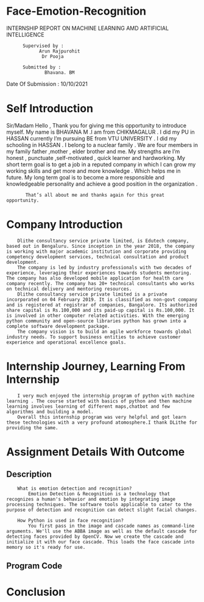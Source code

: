 # Face-Emotion-Recognition

INTERNSHIP REPORT ON MACHINE LEARNING AMD ARTIFICIAL INTELLIGENCE


          Supervised by :
              	Arun Rajpurohit
                 Dr Pooja

          Submitted by :
	              Bhavana. BM

Date Of Submission : 10/10/2021

# Self Introduction

Sir/Madam Hello  ,
                Thank you for giving me this opportunity to introduce myself. My name is BHAVANA M .I am from CHIKMAGALUR . I did my PU in HASSAN currently I’m pursuing BE from VTU UNIVERSITY . I did my schooling in HASSAN . I belong to a nuclear family . We are four members in my family father ,mother , elder brother and me.
	     My strengths are I’m honest , punctuate ,self-motivated , quick learner and hardworking. My short term goal is to get a job in a reputed company in which I can grow my working skills and get more and more knowledge . Which helps me  in future. My long term goal is to become a more responsible and knowledgeable personality and achieve a good position in the organization .
	     
 	       That’s all about me and thanks again for this great opportunity.
	       
# Company Introduction

		Dlithe consultancy service private limited, is Edutech company, based out in Bengaluru. Since inception in the year 2018, the company is working with major academic institution and corporate providing competency development services, technical consultation and product development.
		The company is led by industry professionals with two decades of experience, leveraging their experiences towards students mentoring. The company has also developed mobile application for health care company recently. The company has 20+ technical consultants who works on technical delivery and mentoring resources.
		Dlithe consultancy service private limited is a private incorporated on 04 February 2019. It is classified as non-govt company and is registered at registrar of companies, Bangalore. Its authorized share capital is Rs.100,000 and its paid-up capital is Rs.100,000. It is involved in other computer related activities. With the emerging python community and open-source libraries python has grown into a complete software development package. 
		The company vision is to build an agile workforce towards global industry needs. To support business entities to achieve customer experience and operational excellence goals.  
		
# Internship Journey, Learning From Internship
		I very much enjoyed the internship program of python with machine learning . The course started with basics of python and then machine learning involves learning of different maps,chatbot and few algorithms and building a model.
		Overall this internship program was very helpful and got learn these technologies with a very profound atomosphere.I thank DLithe for providing the same.
		
# Assignment Details With Outcome

## Description
		What is emotion detection and recognition?
			Emotion Detection & Recognition is a technology that recognizes a human's behavior and emotion by integrating image processing techniques. The software tools applicable to cater to the purpose of detection and recognition can detect slight facial changes.

		How Python is used in face recognition?
			You first pass in the image and cascade names as command-line arguments. We'll use the ABBA image as well as the default cascade for detecting faces provided by OpenCV. Now we create the cascade and initialize it with our face cascade. This loads the face cascade into memory so it's ready for use.
			
## Program Code			

# Conclusion




